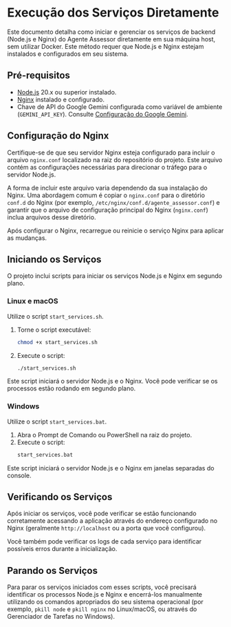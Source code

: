 # Execução dos Serviços Diretamente

Este documento detalha como iniciar e gerenciar os serviços de backend (Node.js e Nginx) do Agente Assessor diretamente em sua máquina host, sem utilizar Docker. Este método requer que Node.js e Nginx estejam instalados e configurados em seu sistema.

## Pré-requisitos

-   [Node.js](https://nodejs.org/) 20.x ou superior instalado.
-   [Nginx](http://nginx.org/) instalado e configurado.
-   Chave de API do Google Gemini configurada como variável de ambiente (`GEMINI_API_KEY`). Consulte [Configuração do Google Gemini](../configuration/gemini.md).

## Configuração do Nginx

Certifique-se de que seu servidor Nginx esteja configurado para incluir o arquivo `nginx.conf` localizado na raiz do repositório do projeto. Este arquivo contém as configurações necessárias para direcionar o tráfego para o servidor Node.js.

A forma de incluir este arquivo varia dependendo da sua instalação do Nginx. Uma abordagem comum é copiar o `nginx.conf` para o diretório `conf.d` do Nginx (por exemplo, `/etc/nginx/conf.d/agente_assessor.conf`) e garantir que o arquivo de configuração principal do Nginx (`nginx.conf`) inclua arquivos desse diretório.

Após configurar o Nginx, recarregue ou reinicie o serviço Nginx para aplicar as mudanças.

## Iniciando os Serviços

O projeto inclui scripts para iniciar os serviços Node.js e Nginx em segundo plano.

### Linux e macOS

Utilize o script `start_services.sh`.

1.  Torne o script executável:
    ```bash
    chmod +x start_services.sh
    ```
2.  Execute o script:
    ```bash
    ./start_services.sh
    ```

Este script iniciará o servidor Node.js e o Nginx. Você pode verificar se os processos estão rodando em segundo plano.

### Windows

Utilize o script `start_services.bat`.

1.  Abra o Prompt de Comando ou PowerShell na raiz do projeto.
2.  Execute o script:
    ```cmd
    start_services.bat
    ```

Este script iniciará o servidor Node.js e o Nginx em janelas separadas do console.

## Verificando os Serviços

Após iniciar os serviços, você pode verificar se estão funcionando corretamente acessando a aplicação através do endereço configurado no Nginx (geralmente `http://localhost` ou a porta que você configurou).

Você também pode verificar os logs de cada serviço para identificar possíveis erros durante a inicialização.

## Parando os Serviços

Para parar os serviços iniciados com esses scripts, você precisará identificar os processos Node.js e Nginx e encerrá-los manualmente utilizando os comandos apropriados do seu sistema operacional (por exemplo, `pkill node` e `pkill nginx` no Linux/macOS, ou através do Gerenciador de Tarefas no Windows).

